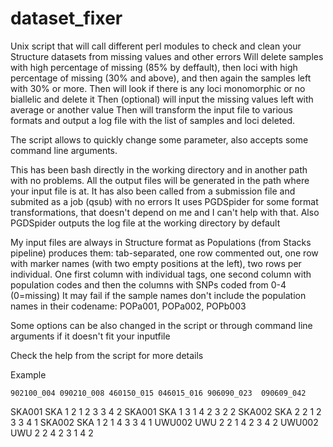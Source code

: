 # dataset_fixer
Unix script that will call different perl modules to check and clean your Structure datasets from missing values and other errors
Will delete samples with high percentage of missing (85% by deffault), then loci with high percentage of missing (30% and above), and then again the samples left with 30% or more.
Then will look if there is any loci monomorphic or no biallelic and delete it
Then (optional) will input the missing values left with average or another value
Then will transform the input file to various formats and output a log file with the list of samples and loci deleted.

The script allows to quickly change some parameter, also accepts some command line arguments.

This has been bash directly in the working directory and in another path with no problems. All the output files will be generated in the path where your input file is at.
It has also been called from a submission file and submited as a job (qsub) with no errors
It uses PGDSpider for some format transformations, that doesn't depend on me and I can't help with that. Also PGDSpider outputs the log file at the working directory by default

My input files are always in Structure format as Populations (from Stacks pipeline) produces them: tab-separated, one row commented out, one row with marker names (with two empty positions at the left), two rows per individual. One first column with individual tags, one second column with population codes and then the columns with SNPs coded from 0-4 (0=missing)
It may fail if the sample names don't include the population names in their codename: POPa001, POPa002, POPb003

Some options can be also changed in the script or through command line arguments if it doesn't fit your inputfile

Check the help from the script for more details

Example

    902100_004 090210_008 460150_015 046015_016 906090_023  090609_042
SKA001  SKA 1 2 1 2 3 3 4 2
SKA001  SKA 1 3 1 4 2 3 2 2
SKA002  SKA 2 2 1 2 3 3 4 1
SKA002  SKA 1 2 1 4 3 3 4 1
UWU002  UWU 2 2 1 4 2 3 4 2
UWU002  UWU 2 2 4 2 3 1 4 2
